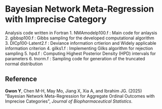 # Bayesian Network Meta-Regression with Imprecise Category

Analysis code written in Fortran
    1. NMAmodelp100.f
      : Main code for anlaysis
    2. gibbsp100.f
      : Gibbs sampling for the developed computational algorithm
    3. DICp100-Latent2.f
      : Deviance information crtierion and Widely applicable information criterion
    4. gilks1.f
      : Implementing Gilks algorithm for rejection sampling
    5. hpd.f
      : Computing Highest Posterior Density (HPD) intervals for parameters
    6. tnorm.f
      : Sampling code for generation of the truncated normal distribution

## Reference

**Gwon Y**, Chen M-H, May Mo, Jiang X, Xia A, and Ibrahim JG. (2025) "Bayesian Network Meta-Regression for Aggregate Ordinal Outcomes with Imprecise Categories", *Journal of Biopharmaceutical Statistics*.
